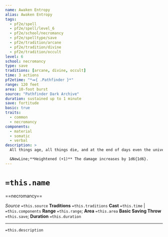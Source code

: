 ```yaml
---
name: Awaken Entropy
alias: Awaken Entropy
tags:
  - pf2e/spell
  - pf2e/spell/level_6
  - pf2e/school/necromancy
  - pf2e/spelltype/save
  - pf2e/tradition/arcane
  - pf2e/tradition/divine
  - pf2e/tradition/occult
level: 6
school: necromancy
type: save
traditions: [arcane, divine, occult]
time: 3 actions
pf2etime: "*⬽{ .Pathfinder }*"
range: 120 feet
area: 10-foot burst
source: "Pathfinder Dark Archive"
duration: sustained up to 1 minute
save: fortitude
basic: true
traits:
  - common
  - necromancy
components:
  - material
  - somatic
  - verbal
description: >
  All things age, all things die, and at the end of days even the universe will grow quiet and still. You awaken the cosmic principle of entropy, accelerating time in an area-flesh falters, plants shrivel, and even stone begins to crumble. Any creature that enters or begins its turn in the area must succeed at a basic Fortitude save or take 8d6 negative damage, or 8d6 force damage if the creature normally doesn't take negative damage, such as if the creature is a construct or undead. Even beings such as fiends with unlimited lifespans can be worn away by entropy. The first time you Sustain the Spell on each subsequent turn, the entropic zone grows stronger in addition to having its duration increased. The radius of the burst increases by 10 feet (to a maximum of 40 feet), and the size of the damage dice increases by one step (from d6 to d8, then to d10, and finally to d12).

  &NewLine;**Heightened (+1)** The damage increases by 1d6{1d6}.
---
```

# `=this.name`
==necromancy==

*Source* `=this.source`
**Traditions** `=this.traditions`
**Cast** `=this.time` | `=this.components`
**Range** `=this.range`; **Area** `=this.area`
**Basic Saving Throw** `=this.save`; **Duration** `=this.duration`

***
`=this.description`